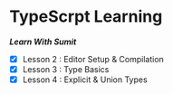 # TypeScrpt Learning

**_Learn With Sumit_**



- [x] Lesson 2 : Editor Setup & Compilation 
- [x] Lesson 3 : Type Basics
- [x] Lesson 4 : Explicit & Union Types
